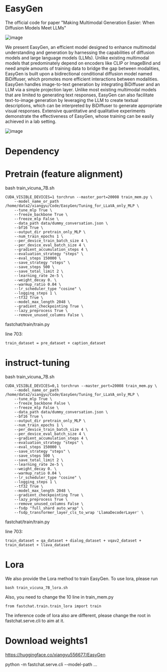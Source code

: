 # EasyGen
The official code for paper "Making Multimodal Generation Easier: When Diffusion Models Meet LLMs"

![image](https://github.com/zxy556677/EasyGen/blob/main/asset/easygen2.png)

We present EasyGen, an efficient model designed to enhance multimodal understanding and generation by harnessing the capabilities of diffusion models and large language models (LLMs). Unlike existing multimodal models that predominately depend on encoders like CLIP or ImageBind and need ample amounts of training data to bridge the gap between modalities, EasyGen is built upon a bidirectional conditional diffusion model named BiDiffuser, which promotes more efficient interactions between modalities. EasyGen handles image-to-text generation by integrating BiDiffuser and an LLM via a simple projection layer. Unlike most existing multimodal models that are limited to generating text responses, EasyGen can also facilitate text-to-image generation by leveraging the LLM to create textual descriptions, which can be interpreted by BiDiffuser to generate appropriate visual responses. Extensive quantitative and qualitative experiments demonstrate the effectiveness of EasyGen, whose training can be easily achieved in a lab setting.

![image](https://github.com/zxy556677/EasyGen/blob/main/asset/easygen1.png)

# Dependency

# Pretrain (feature alignment)

bash train_vicuna_7B.sh

```
CUDA_VISIBLE_DEVICES=1 torchrun --master_port=20008 train_mem.py \
    --model_name_or_path /home/data2/xiangyu/Code/EasyGen/Tuning_for_LLaVA_only_MLP \
    --tune_mlp True \
    --freeze_backbone True \
    --freeze_mlp False \
    --data_path data/dummy_conversation.json \
    --bf16 True \
    --output_dir pretrain_only_MLP \
    --num_train_epochs 1 \
    --per_device_train_batch_size 4 \
    --per_device_eval_batch_size 4 \
    --gradient_accumulation_steps 4 \
    --evaluation_strategy "steps" \
    --eval_steps 150000 \
    --save_strategy "steps" \
    --save_steps 500 \
    --save_total_limit 2 \
    --learning_rate 2e-5 \
    --weight_decay 0. \
    --warmup_ratio 0.04 \
    --lr_scheduler_type "cosine" \
    --logging_steps 1 \
    --tf32 True \
    --model_max_length 2048 \
    --gradient_checkpointing True \
    --lazy_preprocess True \
    --remove_unused_columns False \
```

fastchat/train/train.py

line 703: 
```
train_dataset = pre_dataset + caption_dataset
```

# instruct-tuning

bash train_vicuna_7B.sh

```
CUDA_VISIBLE_DEVICES=0,1 torchrun --master_port=20008 train_mem.py \
    --model_name_or_path /home/data2/xiangyu/Code/EasyGen/Tuning_for_LLaVA_only_MLP \
    --tune_mlp True \
    --freeze_backbone False \
    --freeze_mlp False \
    --data_path data/dummy_conversation.json \
    --bf16 True \
    --output_dir pretrain_only_MLP \
    --num_train_epochs 1 \
    --per_device_train_batch_size 4 \
    --per_device_eval_batch_size 4 \
    --gradient_accumulation_steps 4 \
    --evaluation_strategy "steps" \
    --eval_steps 150000 \
    --save_strategy "steps" \
    --save_steps 500 \
    --save_total_limit 2 \
    --learning_rate 2e-5 \
    --weight_decay 0. \
    --warmup_ratio 0.04 \
    --lr_scheduler_type "cosine" \
    --logging_steps 1 \
    --tf32 True \
    --model_max_length 2048 \
    --gradient_checkpointing True \
    --lazy_preprocess True \
    --remove_unused_columns False \
    --fsdp "full_shard auto_wrap" \
    --fsdp_transformer_layer_cls_to_wrap 'LlamaDecoderLayer' \
```
fastchat/train/train.py

line 703: 
```
train_dataset = qa_dataset + dialog_dataset + vqav2_dataset + train_dataset + llava_dataset
```

# Lora

We also provide the Lora method to train EasyGen. To use lora, please run
```
bash train_vicuna_7B_lora.sh
```
Also, you need to change the 10 line in train_mem.py

```
from fastchat.train.train_lora import train
```

The inference code of lora also are different, please change the root in fastchat.serve.cli to aim at it.

# Download weights1

https://huggingface.co/xiangyu556677/EasyGen

python -m fastchat.serve.cli --model-path ...




